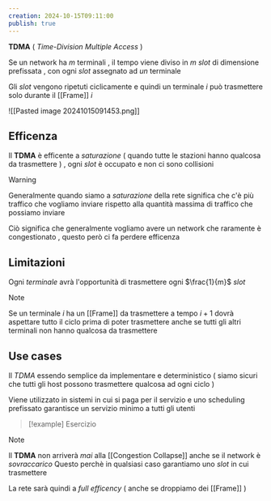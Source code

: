 ```yaml
---
creation: 2024-10-15T09:11:00
publish: true
---
```

**TDMA** ( *Time-Division Multiple Access* ) 

Se un network ha $m$ terminali , il tempo viene diviso in $m$ *slot* di dimensione prefissata , con ogni *slot* assegnato ad *un* terminale 

Gli *slot* vengono ripetuti ciclicamente e quindi un terminale $i$ può trasmettere solo durante il [[Frame]] $i$

![[Pasted image 20241015091453.png]]

## Efficenza

Il **TDMA** è efficente a *saturazione* ( quando tutte le stazioni hanno qualcosa da trasmettere ) , ogni *slot* è occupato e non ci sono collisioni

>[!warning] 
>Generalmente quando siamo a *saturazione* della rete significa che c'è più traffico che vogliamo inviare rispetto alla quantità massima di traffico che possiamo inviare
>
>Ciò significa che generalmente vogliamo avere un network che raramente è congestionato , questo però ci fa perdere efficenza 

## Limitazioni

Ogni *terminale* avrà l'opportunità di trasmettere ogni $\frac{1}{m}$ *slot* 

>[!note] 
>Se un terminale $i$ ha un [[Frame]] da trasmettere a tempo $i+1$ dovrà aspettare tutto il ciclo prima di poter trasmettere anche se tutti gli altri terminali non hanno qualcosa da trasmettere   

## Use cases

Il *TDMA* essendo semplice da implementare e deterministico ( siamo sicuri che tutti gli host possono trasmettere qualcosa ad ogni ciclo )

Viene utilizzato in sistemi in cui si paga per il servizio e uno scheduling prefissato garantisce un servizio minimo a tutti gli utenti

>[!example] Esercizio
>
>

>[!note] 
>Il **TDMA** non arriverà *mai* alla [[Congestion Collapse]] anche se il network è *sovraccarico* 
>Questo perchè in qualsiasi caso garantiamo uno *slot* in cui trasmettere 
>
>La rete sarà quindi a *full efficency* ( anche se droppiamo dei [[Frame]] ) 


